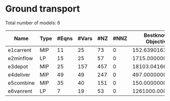 # Ground transport

Total number of models:   6

| Name      | Type | #Eqns | #Vars | #NZ | #NNZ | Bestknown Objective |
|-----------|------|-------|-------|-----|------|---------------------|
| e1carrent | MIP  | 11    | 25    | 73  | 0    | 152.63901632        |
| e2minflow | LP   | 15    | 25    | 57  | 0    | 1715.00000000       |
| e3depot   | MIP  | 25    | 157   | 457 | 0    | 18103.04166667      |
| e4deliver | MIP  | 49    | 49    | 247 | 0    | 497.00000000        |
| e5combine | MIP  | 35    | 40    | 151 | 0    | 150.00000000        |
| e6vanrent | LP   | 7     | 19    | 53  | 0    | 1261000.00000000    |
